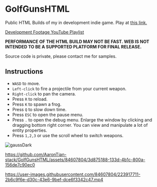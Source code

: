 # GolfGunsHTML
Public HTML Builds of my in development indie game. Play at [this link.](https://aarontian-stack.github.io/GolfGunsHTMLPrivate/ "GolfGuns")

[Development Footage YouTube Playlist](https://youtube.com/playlist?list=PLZcvEOxXvlm42nLZId6FSk-2XstOKeQi6)

**PERFORMANCE OF THE HTML BUILD MAY NOT BE FAST. WEB IS NOT INTENDED TO BE A SUPPORTED PLATFORM FOR FINAL RELEASE.**

Source code is private, please contact me for samples.

## Instructions
* ```WASD``` to move.
* ```Left-click``` to fire a projectile from your current weapon.
* ```Right-click``` to pan the camera.
* Press ```R``` to reload.
* Press ```K``` to spawn a frog.
* Press ```Q``` to slow down time.
* Press ```ESC``` to open the pause menu.
* Press ```.``` to open the debug menu. Enlarge the window by clicking and dragging bottom right corner. You can view and manipulate a lot of entity properties. 
* Press ```1,2,3``` or use the scroll wheel to switch weapons.

![gaussDark](https://github.com/AaronTian-stack/GolfGunsHTML/assets/84607804/c75d3f38-91a5-4e05-9b4b-9eb744dbd08e)

https://github.com/AaronTian-stack/GolfGunsHTML/assets/84607804/3d875188-133d-4b1c-800a-156de7c90ec0

https://user-images.githubusercontent.com/84607804/223917711-2b6c9f6e-d30c-43e6-9bef-dce6f3342c47.mp4

